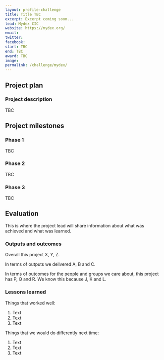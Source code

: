 ```yaml
---
layout: profile-challenge
title: Title TBC
excerpt: Excerpt coming soon...
lead: Mydex CIC
website: https://mydex.org/
email: 
twitter: 
facebook: 
start: TBC
end: TBC
award: TBC
image:
permalink: /challenge/mydex/ 
---
```


## Project plan

### Project description

TBC



## Project milestones

### Phase 1

TBC

### Phase 2

TBC

### Phase 3

TBC



## Evaluation

This is where the project lead will share information about what was achieved and what was learned.

### Outputs and outcomes

Overall this project X, Y, Z.

In terms of outputs we delivered A, B and C.

In terms of outcomes for the people and groups we care about, this project has P, Q and R. We know this because J, K and L.

### Lessons learned

Things that worked well:

1. Text
2. Text
3. Text

Things that we would do differently next time:

1. Text
2. Text
3. Text